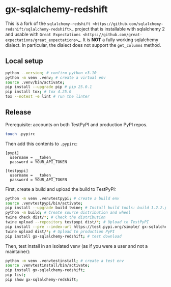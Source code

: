 # gx-sqlalchemy-redshift

This is a fork of the
`sqlalchemy-redshift <https://github.com/sqlalchemy-redshift/sqlalchemy-redshift>`_
project that is installable with sqlalchemy 2 and usable with `Great Expectations <https://github.com/great-expectations/great_expectations>`_.
It is **NOT** a fully working sqlalchemy dialect. In particular, the dialect does not support the `get_columns` method.

## Local setup

```sh
python --version; # confirm python >3.10
python -m venv .venv; # create a virtual env
source .venv/bin/activate;
pip install --upgrade pip # pip 25.0.1
pip install tox; # tox 4.25.0
tox --notest -e lint # run the linter
```

## Release

Prerequisite: accounts on both TestPyPI and production PyPI repos.

```sh
touch .pypirc
```

Then add this contents to `.pypirc`:

```
[pypi]
  username = __token__
  password = YOUR_API_TOKEN

[testpypi]
  username = __token__
  password = YOUR_API_TOKEN
```

First, create a build and upload the build to TestPyPI:

```sh
python -m venv .venvtestpypi; # create a build env
source .venvtestpypi/bin/activate;
pip install --upgrade build twine; # Install build tools: build 1.2.2.post1, twine 6.1.0
python -m build; # Create source distribution and wheel
twine check dist/*; # Check the distribution
twine upload --repository testpypi dist/*; # Upload to TestPyPI
pip install --pre --index-url https://test.pypi.org/simple/ gx-sqlalchemy-redshift; # test download
twine upload dist/*; # Upload to production PyPI
pip install gx-sqlalchemy-redshift; # test download
```

Then, test install in an isolated venv (as if you were a user and not a maintainer):

```sh
python -m venv .venvtestinstall; # create a test env
source .venvtestinstall/bin/activate;
pip install gx-sqlalchemy-redshift;
pip list;
pip show gx-sqlalchemy-redshift;
```
